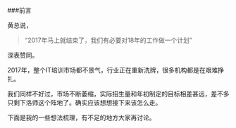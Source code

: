 ###前言

黄总说，
>“2017年马上就结束了，我们有必要对18年的工作做一个计划”  

深表赞同。

2017年，整个IT培训市场都不景气，行业正在重新洗牌，很多机构都是在艰难挣扎。

我们同样不好过，市场不断萎缩，实际招生量和年初制定的目标相差甚远，差不多只剩下洛师这个阵地了。确实应该想想接下来该怎么走。

下面是我的一些想法梳理，有不足的地方大家再讨论。